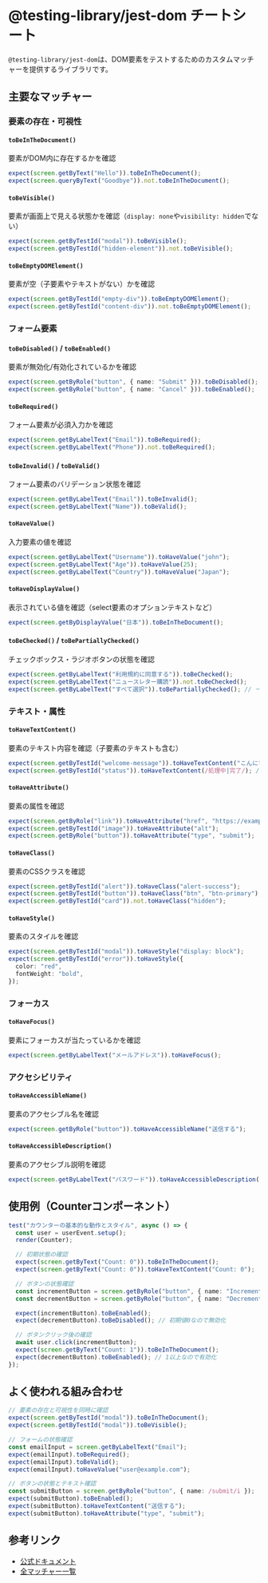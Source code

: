 # @testing-library/jest-dom チートシート

`@testing-library/jest-dom`は、DOM要素をテストするためのカスタムマッチャーを提供するライブラリです。

## 主要なマッチャー

### 要素の存在・可視性

#### `toBeInTheDocument()`

要素がDOM内に存在するかを確認

```typescript
expect(screen.getByText("Hello")).toBeInTheDocument();
expect(screen.queryByText("Goodbye")).not.toBeInTheDocument();
```

#### `toBeVisible()`

要素が画面上で見える状態かを確認（`display: none`や`visibility: hidden`でない）

```typescript
expect(screen.getByTestId("modal")).toBeVisible();
expect(screen.getByTestId("hidden-element")).not.toBeVisible();
```

#### `toBeEmptyDOMElement()`

要素が空（子要素やテキストがない）かを確認

```typescript
expect(screen.getByTestId("empty-div")).toBeEmptyDOMElement();
expect(screen.getByTestId("content-div")).not.toBeEmptyDOMElement();
```

### フォーム要素

#### `toBeDisabled()` / `toBeEnabled()`

要素が無効化/有効化されているかを確認

```typescript
expect(screen.getByRole("button", { name: "Submit" })).toBeDisabled();
expect(screen.getByRole("button", { name: "Cancel" })).toBeEnabled();
```

#### `toBeRequired()`

フォーム要素が必須入力かを確認

```typescript
expect(screen.getByLabelText("Email")).toBeRequired();
expect(screen.getByLabelText("Phone")).not.toBeRequired();
```

#### `toBeInvalid()` / `toBeValid()`

フォーム要素のバリデーション状態を確認

```typescript
expect(screen.getByLabelText("Email")).toBeInvalid();
expect(screen.getByLabelText("Name")).toBeValid();
```

#### `toHaveValue()`

入力要素の値を確認

```typescript
expect(screen.getByLabelText("Username")).toHaveValue("john");
expect(screen.getByLabelText("Age")).toHaveValue(25);
expect(screen.getByLabelText("Country")).toHaveValue("Japan");
```

#### `toHaveDisplayValue()`

表示されている値を確認（select要素のオプションテキストなど）

```typescript
expect(screen.getByDisplayValue("日本")).toBeInTheDocument();
```

#### `toBeChecked()` / `toBePartiallyChecked()`

チェックボックス・ラジオボタンの状態を確認

```typescript
expect(screen.getByLabelText("利用規約に同意する")).toBeChecked();
expect(screen.getByLabelText("ニュースレター購読")).not.toBeChecked();
expect(screen.getByLabelText("すべて選択")).toBePartiallyChecked(); // 一部のみ選択状態
```

### テキスト・属性

#### `toHaveTextContent()`

要素のテキスト内容を確認（子要素のテキストも含む）

```typescript
expect(screen.getByTestId("welcome-message")).toHaveTextContent("こんにちは、田中さん");
expect(screen.getByTestId("status")).toHaveTextContent(/処理中|完了/); // 正規表現も使用可能
```

#### `toHaveAttribute()`

要素の属性を確認

```typescript
expect(screen.getByRole("link")).toHaveAttribute("href", "https://example.com");
expect(screen.getByTestId("image")).toHaveAttribute("alt");
expect(screen.getByRole("button")).toHaveAttribute("type", "submit");
```

#### `toHaveClass()`

要素のCSSクラスを確認

```typescript
expect(screen.getByTestId("alert")).toHaveClass("alert-success");
expect(screen.getByTestId("button")).toHaveClass("btn", "btn-primary"); // 複数クラス
expect(screen.getByTestId("card")).not.toHaveClass("hidden");
```

#### `toHaveStyle()`

要素のスタイルを確認

```typescript
expect(screen.getByTestId("modal")).toHaveStyle("display: block");
expect(screen.getByTestId("error")).toHaveStyle({
  color: "red",
  fontWeight: "bold",
});
```

### フォーカス

#### `toHaveFocus()`

要素にフォーカスが当たっているかを確認

```typescript
expect(screen.getByLabelText("メールアドレス")).toHaveFocus();
```

### アクセシビリティ

#### `toHaveAccessibleName()`

要素のアクセシブル名を確認

```typescript
expect(screen.getByRole("button")).toHaveAccessibleName("送信する");
```

#### `toHaveAccessibleDescription()`

要素のアクセシブル説明を確認

```typescript
expect(screen.getByLabelText("パスワード")).toHaveAccessibleDescription("8文字以上で入力してください");
```

## 使用例（Counterコンポーネント）

```typescript
test("カウンターの基本的な動作とスタイル", async () => {
  const user = userEvent.setup();
  render(Counter);

  // 初期状態の確認
  expect(screen.getByText("Count: 0")).toBeInTheDocument();
  expect(screen.getByText("Count: 0")).toHaveTextContent("Count: 0");

  // ボタンの状態確認
  const incrementButton = screen.getByRole("button", { name: "Increment" });
  const decrementButton = screen.getByRole("button", { name: "Decrement" });

  expect(incrementButton).toBeEnabled();
  expect(decrementButton).toBeDisabled(); // 初期値0なので無効化

  // ボタンクリック後の確認
  await user.click(incrementButton);
  expect(screen.getByText("Count: 1")).toBeInTheDocument();
  expect(decrementButton).toBeEnabled(); // 1以上なので有効化
});
```

## よく使われる組み合わせ

```typescript
// 要素の存在と可視性を同時に確認
expect(screen.getByTestId("modal")).toBeInTheDocument();
expect(screen.getByTestId("modal")).toBeVisible();

// フォームの状態確認
const emailInput = screen.getByLabelText("Email");
expect(emailInput).toBeRequired();
expect(emailInput).toBeValid();
expect(emailInput).toHaveValue("user@example.com");

// ボタンの状態とテキスト確認
const submitButton = screen.getByRole("button", { name: /submit/i });
expect(submitButton).toBeEnabled();
expect(submitButton).toHaveTextContent("送信する");
expect(submitButton).toHaveAttribute("type", "submit");
```

## 参考リンク

- [公式ドキュメント](https://github.com/testing-library/jest-dom)
- [全マッチャー一覧](https://github.com/testing-library/jest-dom#custom-matchers)
